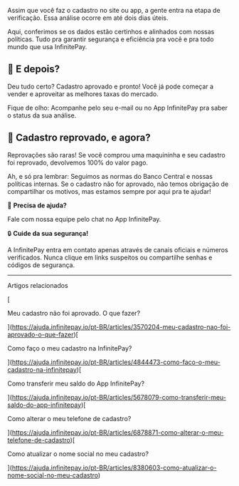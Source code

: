 Assim que você faz o cadastro no site ou app, a gente entra na etapa de verificação. Essa análise ocorre em até dois dias úteis.

Aqui, conferimos se os dados estão certinhos e alinhados com nossas políticas. Tudo pra garantir segurança e eficiência pra você e pra todo mundo que usa InfinitePay.

## 🎉 **E depois?**

Deu tudo certo? Cadastro aprovado e pronto! Você já pode começar a vender e aproveitar as melhores taxas do mercado.

Fique de olho: Acompanhe pelo seu e-mail ou no App InfinitePay pra saber o status da sua análise.

## **🚫 Cadastro reprovado, e agora?**

Reprovações são raras! Se você comprou uma maquininha e seu cadastro foi reprovado, devolvemos 100% do valor pago.

Ah, e só pra lembrar: Seguimos as normas do Banco Central e nossas políticas internas. Se o cadastro não for aprovado, não temos obrigação de compartilhar os motivos, mas estamos sempre por aqui pra te ajudar!

🔔 **Precisa de ajuda?**

Fale com nossa equipe pelo chat no App InfinitePay.

🔒 **Cuide da sua segurança!**

A InfinitePay entra em contato apenas através de canais oficiais e números verificados. Nunca clique em links suspeitos ou compartilhe senhas e códigos de segurança.

___

Artigos relacionados

[

Meu cadastro não foi aprovado. O que fazer?

](https://ajuda.infinitepay.io/pt-BR/articles/3570204-meu-cadastro-nao-foi-aprovado-o-que-fazer)[

Como faço o meu cadastro na InfinitePay?

](https://ajuda.infinitepay.io/pt-BR/articles/4844473-como-faco-o-meu-cadastro-na-infinitepay)[

Como transferir meu saldo do App InfinitePay?

](https://ajuda.infinitepay.io/pt-BR/articles/5678079-como-transferir-meu-saldo-do-app-infinitepay)[

Como alterar o meu telefone de cadastro?

](https://ajuda.infinitepay.io/pt-BR/articles/6878871-como-alterar-o-meu-telefone-de-cadastro)[

Como atualizar o nome social no meu cadastro?

](https://ajuda.infinitepay.io/pt-BR/articles/8380603-como-atualizar-o-nome-social-no-meu-cadastro)